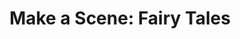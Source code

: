 ---
title: "Make a Scene: Fairy Tales"
developer: Innivo
image: MakeASceneFairyTales.jpg
link: http://www.makeasceneapp.com/app/fairy-tales/
ios: https://itunes.apple.com/us/app/make-scene-princess-fairy/id573157439
android: https://play.google.com/store/apps/details?id=air.com.innivo.makeascene.fairytales
blackberry: http://appworld.blackberry.com/webstore/content/127804/?lang=en
amazon: http://www.amazon.com/Make-Scene-Princess-Fairy-Tales/dp/B00CJJPCFI
---